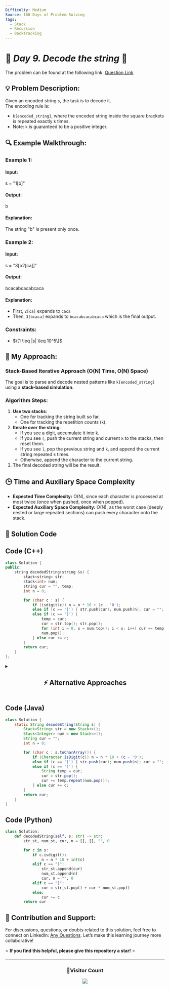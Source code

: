 ```yaml
---
Difficulty: Medium  
Source: 160 Days of Problem Solving  
Tags:
  - Stack
  - Recursion
  - Backtracking
---
```


# 🚀 _Day 9. Decode the string_ 🧠


The problem can be found at the following link: [Question Link](https://www.geeksforgeeks.org/batch/gfg-160-problems/track/stack-gfg-160/problem/decode-the-string2444)  

## 💡 **Problem Description:**

Given an encoded string `s`, the task is to decode it.  
The encoding rule is:

- `k[encoded_string]`, where the encoded string inside the square brackets is repeated exactly `k` times.
- Note: `k` is guaranteed to be a positive integer.

## 🔍 **Example Walkthrough:**

### **Example 1:**  

#### **Input:**  
s = "1[b]"

#### **Output:**  
b

#### **Explanation:**  
The string "b" is present only once.


### **Example 2:**  

#### **Input:**  
s = "3[b2[ca]]"

#### **Output:**  
bcacabcacabcaca

#### **Explanation:**  
- First, `2[ca]` expands to `caca`
- Then, `3[bcaca]` expands to `bcacabcacabcaca` which is the final output.


### **Constraints:**  
- $\(1 \leq |s| \leq 10^5\)$  


## 🎯 **My Approach:**

### **Stack-Based Iterative Approach (O(N) Time, O(N) Space)**  
The goal is to parse and decode nested patterns like `k[encoded_string]` using a **stack-based simulation**.

### **Algorithm Steps:**  
1. **Use two stacks**:
   - One for tracking the string built so far.
   - One for tracking the repetition counts (`k`).
2. **Iterate over the string**:
   - If you see a digit, accumulate it into `k`.
   - If you see `[`, push the current string and current `k` to the stacks, then reset them.
   - If you see `]`, pop the previous string and `k`, and append the current string repeated `k` times.
   - Otherwise, append the character to the current string.
3. The final decoded string will be the result.


## 🕒 **Time and Auxiliary Space Complexity** 

- **Expected Time Complexity:** O(N), since each character is processed at most twice (once when pushed, once when popped).  
- **Expected Auxiliary Space Complexity:** O(N), as the worst case (deeply nested or large repeated sections) can push every character onto the stack.  

## 📝 **Solution Code**

## **Code (C++)**

```cpp
class Solution {
public:
    string decodedString(string &s) {
        stack<string> str;
        stack<int> num;
        string cur = "", temp;
        int n = 0;

        for (char c : s) {
            if (isdigit(c)) n = n * 10 + (c - '0');
            else if (c == '[') { str.push(cur); num.push(n); cur = ""; n = 0; }
            else if (c == ']') {
                temp = cur;
                cur = str.top(); str.pop();
                for (int i = 0, x = num.top(); i < x; i++) cur += temp;
                num.pop();
            } else cur += c;
        }
        return cur;
    }
};
```


<details>
  <summary><h2 align="center">⚡ Alternative Approaches</h2></summary>

## **2️⃣ Using `deque` Instead of `Stack` (O(N) Time, O(N) Space)**
This approach uses `deque` instead of `stack` for better performance on larger inputs.

```cpp
class Solution {
public:
    string decodedString(string &s) {
        deque<string> str;
        deque<int> num;
        string cur;
        int n = 0;

        for (char c : s) {
            if (isdigit(c)) n = n * 10 + (c - '0');
            else if (c == '[') { str.push_back(cur); num.push_back(n); cur = ""; n = 0; }
            else if (c == ']') {
                string temp = cur;
                cur = str.back(); str.pop_back();
                for (int i = 0; i < num.back(); i++) cur += temp;
                num.pop_back();
            } else cur += c;
        }
        return cur;
    }
};
```
🔹 **Pros:** Faster due to `deque`'s optimized access.  
🔹 **Cons:** Similar complexity but slight memory overhead.

## **3️⃣ Recursive Approach (O(N) Time, O(N) Space)**
This recursive solution simulates decoding via DFS.

```cpp
class Solution {
    int idx = 0;

    string decode(string &s) {
        string cur = "";
        int n = 0;

        while (idx < s.length()) {
            if (isdigit(s[idx])) n = n * 10 + (s[idx++] - '0');
            else if (s[idx] == '[') {
                idx++;
                string temp = decode(s);
                while (n--) cur += temp;
                n = 0;
            } else if (s[idx] == ']') {
                idx++;
                return cur;
            } else cur += s[idx++];
        }
        return cur;
    }

public:
    string decodedString(string &s) {
        idx = 0;
        return decode(s);
    }
};
```
🔹 **Pros:** Uses recursion to break down the problem naturally.  
🔹 **Cons:** Higher memory usage due to recursive stack frames.

## **📊 Comparison of Approaches**

| **Approach**                  | ⏱️ **Time Complexity** | 🗂️ **Space Complexity** | ✅ **Pros**                 | ⚠️ **Cons**                  |
|-------------------------------|---------------------|------------------|----------------------|-------------------|
| **Stack-Based Iterative**       | 🟢 O(N)             | 🟢 O(N)        | Simple and fast      | None               |
| **Deque-Based Iterative**       | 🟢 O(N)             | 🟡 O(N)        | Slightly faster for large data | Slightly more complex |
| **Recursive DFS**               | 🟢 O(N)             | 🔴 O(N)        | Elegant for nested parsing | Stack overflow risk |


## 💡 **Best Choice?**  
- ✅ **For practical use:** Stack-based iterative (O(N) time, O(N) space) is the best balance.  
- ✅ **For highly nested strings:** Recursive DFS can be more intuitive.  
- ✅ **For micro-optimizations:** Deque-based version is worth considering.

</details>


## **Code (Java)**
```java
class Solution {
    static String decodeString(String s) {
        Stack<String> str = new Stack<>();
        Stack<Integer> num = new Stack<>();
        String cur = "";
        int n = 0;

        for (char c : s.toCharArray()) {
            if (Character.isDigit(c)) n = n * 10 + (c - '0');
            else if (c == '[') { str.push(cur); num.push(n); cur = ""; n = 0; }
            else if (c == ']') {
                String temp = cur;
                cur = str.pop();
                cur += temp.repeat(num.pop());
            } else cur += c;
        }
        return cur;
    }
}
```

## **Code (Python)**
```python
class Solution:
    def decodedString(self, s: str) -> str:
        str_st, num_st, cur, n = [], [], "", 0

        for c in s:
            if c.isdigit():
                n = n * 10 + int(c)
            elif c == "[":
                str_st.append(cur)
                num_st.append(n)
                cur, n = "", 0
            elif c == "]":
                cur = str_st.pop() + cur * num_st.pop()
            else:
                cur += c
        return cur
```


## 🎯 **Contribution and Support:**

For discussions, questions, or doubts related to this solution, feel free to connect on LinkedIn: [Any Questions](https://www.linkedin.com/in/het-patel-8b110525a/). Let’s make this learning journey more collaborative!  

⭐ **If you find this helpful, please give this repository a star!** ⭐  

--- 

<div align="center">
  <h3><b>📍Visitor Count</b></h3>
</div>

<p align="center">
  <img src="https://profile-counter.glitch.me/Hunterdii/count.svg" />
</p>
